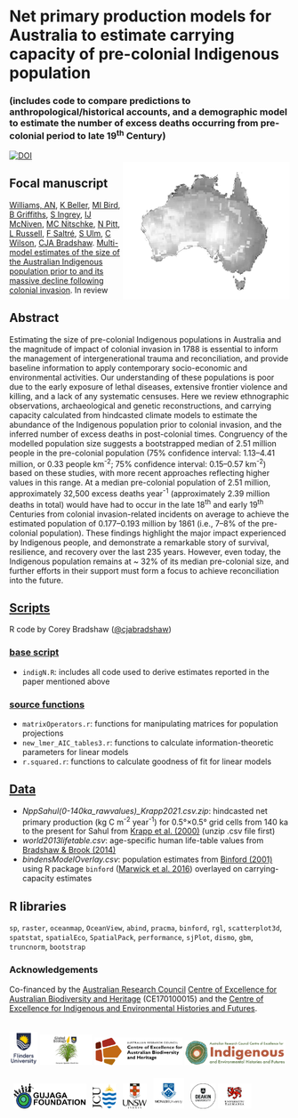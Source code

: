 # Net primary production models for Australia to estimate carrying capacity of pre-colonial Indigenous population
### (includes code to compare predictions to anthropological/historical accounts, and a demographic model to estimate the number of excess deaths occurring from pre-colonial period to late 19<sup>th</sup> Century)
<img align="right" src="www/ausdensmap.jpg" width="300" style="margin-top: 20px">
<a href="https://zenodo.org/doi/10.5281/zenodo.10561469"><img src="https://zenodo.org/badge/DOI/10.5281/zenodo.10561469.svg" alt="DOI"></a>

## Focal manuscript
<a href="https://au.linkedin.com/in/alan-williams-7973a958">Williams, AN</a>, <a href="https://www.facebook.com/profile.php?id=100076324899510">K Beller</a>, <a href="https://portfolio.jcu.edu.au/researchers/michael.bird">MI Bird</a>, <a href="https://experts.deakin.edu.au/42085-billy-griffiths">B Griffiths</a>, <a href="https://www.unsw.edu.au/staff/shane-ingrey">S Ingrey</a>, <a href="https://research.monash.edu/en/persons/ian-mcniven">IJ McNiven</a>, <a href="https://www.flinders.edu.au/people/cody.nitschke">MC Nitschke</a>, <a href="https://au.linkedin.com/in/nick-pitt-772440ba">N Pitt</a>, <a href="https://research.monash.edu/en/persons/lynette-russell-am">L Russell</a>, <a href="https://www.flinders.edu.au/people/frederik.saltre">F Saltré</a>, <a href="https://portfolio.jcu.edu.au/researchers/sean.ulm/">S Ulm</a>, <a href="https://discover.utas.edu.au/Christopher.Wilson">C Wilson</a>, <a href="https://www.flinders.edu.au/people/corey.bradshaw">CJA Bradshaw</a>. <a href="">Multi-model estimates of the size of the Australian Indigenous population prior to and its massive decline following colonial invasion</a>. In review

## Abstract
Estimating the size of pre-colonial Indigenous populations in Australia and the magnitude of impact of colonial invasion in 1788 is essential to inform the management of intergenerational trauma and reconciliation, and provide baseline information to apply contemporary socio-economic and environmental activities. Our understanding of these populations is poor due to the early exposure of lethal diseases, extensive frontier violence and killing, and a lack of any systematic censuses. Here we review ethnographic observations, archaeological and genetic reconstructions, and carrying capacity calculated from hindcasted climate models to estimate the abundance of the Indigenous population prior to colonial invasion, and the inferred number of excess deaths in post-colonial times. Congruency of the modelled population size suggests a bootstrapped median of 2.51 million people in the pre-colonial population (75% confidence interval: 1.13–4.41 million, or 0.33 people km<sup>-2</sup>; 75% confidence interval: 0.15–0.57 km<sup>-2</sup>) based on these studies, with more recent approaches reflecting higher values in this range. At a median pre-colonial population of 2.51 million, approximately 32,500 excess deaths year<sup>-1</sup> (approximately 2.39 million deaths in total) would have had to occur in the late 18<sup>th</sup> and early 19<sup>th</sup> Centuries from colonial invasion-related incidents on average to achieve the estimated population of 0.177–0.193 million by 1861 (i.e., 7–8% of the pre-colonial population). These findings highlight the major impact experienced by Indigenous people, and demonstrate a remarkable story of survival, resilience, and recovery over the last 235 years. However, even today, the Indigenous population remains at ~ 32% of its median pre-colonial size, and further efforts in their support must form a focus to achieve reconciliation into the future.

## <a href="https://github.com/cjabradshaw/AusIndigN/tree/main/scripts">Scripts</a>
R code by Corey Bradshaw (<a href="http://github.com/cjabradshaw">@cjabradshaw</a>)

### <a href="https://github.com/cjabradshaw/AusIndigN/tree/main/scripts">base script</a>
- <code>indigN.R</code>: includes all code used to derive estimates reported in the paper mentioned above

### <a href="https://github.com/cjabradshaw/AusIndigN/tree/main/scripts/source">source functions</a>
- <code>matrixOperators.r</code>: functions for manipulating matrices for population projections
- <code>new_lmer_AIC_tables3.r</code>: functions to calculate information-theoretic parameters for linear models
- <code>r.squared.r</code>: functions to calculate goodness of fit for linear models

## <a href="https://github.com/cjabradshaw/AusIndigN/tree/main/data">Data</a>
- <em>NppSahul(0-140ka_rawvalues)_Krapp2021.csv.zip</em>: hindcasted net primary production (kg C m<sup>-2</sup> year<sup>-1</sup>) for 0.5°×0.5° grid cells from 140 ka to the present for Sahul from <a href="http://doi.org/10.1038/s41597-021-01009-3">Krapp et al. (2000)</a> (unzip .csv file first)
- <em>world2013lifetable.csv</em>: age-specific human life-table values from <a href="http://doi.org/10.1073/pnas.1410465111">Bradshaw & Brook (2014)</a>
- <em>bindensModelOverlay.csv</em>: population estimates from <a href="https://www.ucpress.edu/books/constructing-frames-of-reference/paper">Binford (2001)</a> using R package <code>binford</code> (<a href="http://CRAN.R-project.org/package=binford">Marwick et al. 2016</a>) overlayed on carrying-capacity estimates

## R libraries
<code>sp</code>, <code>raster</code>, <code>oceanmap</code>, <code>OceanView</code>, <code>abind</code>, <code>pracma</code>, <code>binford</code>, <code>rgl</code>, <code>scatterplot3d</code>, <code>spatstat</code>, <code>spatialEco</code>, <code>SpatialPack</code>, <code>performance</code>, <code>sjPlot</code>, <code>dismo</code>, <code>gbm</code>, <code>truncnorm</code>, <code>bootstrap</code>

### Acknowledgements
Co-financed by the <a href="https://www.arc.gov.au">Australian Research Council</a> <a href="https://EpicAustralia.org.au">Centre of Excellence for Australian Biodiversity and Heritage</a> (CE170100015) and the <a href="http://ciehf.au">Centre of Excellence for Indigenous and Environmental Histories and Futures</a>.
<br>
<p><a href="https://www.flinders.edu.au"><img align="bottom-left" src="www/Flinders_University_Logo_Stacked_RGB_Master.jpg" alt="Flinders University" height="60" style="margin-top: 20px"></a> <a href="https://globalecologyflinders.com"><img align="bottom-left" src="www/GEL Logo Kaurna New Transp.png" alt="GEL logo" height="55" style="margin-top: 20px"></a> <a href="https://epicaustralia.org.au"><img align="bottom-left" src="www/CabahFCL.cropped.jpg" alt="CABAH" height="50" style="margin-top: 20px"></a> <a href="https://www.jcu.edu.au/"><img align="bottom-left" src="www/CIEHF_Logo_Email_Version Transparent.png" alt="CIEHF" height="45" style="margin-top: 20px"></a> &nbsp; <a href="https://www.facebook.com/profile.php?id=100076324899510"><img align="bottom-left" src="www/GujagaFoundation.png" alt="Gujaga Foundation" height="45" style="margin-top: 20px"></a> &nbsp; <a href="https://www.jcu.edu.au/"><img align="bottom-left" src="www/JCULogo.webp" alt="James Cook University" height="45" style="margin-top: 20px"></a> &nbsp; <a href="https://www.unsw.edu.au/"><img align="bottom-left" src="www/UNSWLogo.png" alt="UNSW" height="45" style="margin-top: 20px"></a> &nbsp; <a href="https://www.monash.edu/"><img align="bottom-left" src="www/MonashLogo.webp" alt="Monash University" height="55" style="margin-top: 20px"></a> &nbsp; <a href="https://www.deakin.edu/"><img align="bottom-left" src="www/DeakinULogo.svg" alt="Deakin University" height="45" style="margin-top: 20px"></a> <a href="https://www.utas.edu/"><img align="bottom-left" src="www/UTASLogo.webp" alt="University of Tasmania" height="45" style="margin-top: 20px"></a></p>
